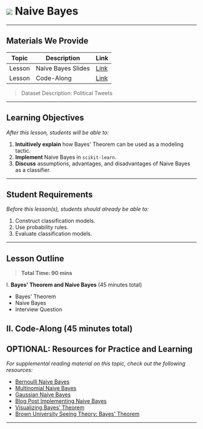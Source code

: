 # ![](https://ga-dash.s3.amazonaws.com/production/assets/logo-9f88ae6c9c3871690e33280fcf557f33.png) Naive Bayes

---

## Materials We Provide


| Topic | Description | Link |
| --- | --- | --- |
| Lesson | Naive Bayes Slides | [Link](./naive-bayes.pdf)|
| Lesson | Code-Along | [Link](./starter-code.ipynb)

> Dataset Description: Political Tweets
---

## Learning Objectives

*After this lesson, students will be able to:*
1. **Intuitively explain** how Bayes' Theorem can be used as a modeling tactic.
2. **Implement** Naive Bayes in `scikit-learn`.
3. **Discuss** assumptions, advantages, and disadvantages of Naive Bayes as a classifier.

---

## Student Requirements

*Before this lesson(s), students should already be able to:*

1. Construct classification models.
2. Use probability rules.
3. Evaluate classification models.

---

## Lesson Outline

> **Total Time: 90 mins**

I. **Bayes' Theorem and Naive Bayes** (45 minutes total)
- Bayes' Theorem
- Naive Bayes
- Interview Question

II. **Code-Along** (45 minutes total)
---

## OPTIONAL: Resources for Practice and Learning

*For supplemental reading material on this topic, check out the following resources:*
- [Bernoulli Naive Bayes](http://scikit-learn.org/stable/modules/generated/sklearn.naive_bayes.BernoulliNB.html)
- [Multinomial Naive Bayes](http://scikit-learn.org/stable/modules/generated/sklearn.naive_bayes.MultinomialNB.html)
- [Gaussian Naive Bayes](http://scikit-learn.org/stable/modules/generated/sklearn.naive_bayes.GaussianNB.html)
- [Blog Post Implementing Naive Bayes](https://blog.sicara.com/naive-bayes-classifier-sklearn-python-example-tips-42d100429e44)
- [Visualizing Bayes' Theorem](https://oscarbonilla.com/2009/05/visualizing-bayes-theorem/)
- [Brown University Seeing Theory: Bayes' Theorem](https://students.brown.edu/seeing-theory/bayesian-inference/index.html#section1)
---
